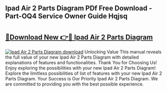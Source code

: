 ## Ipad Air 2 Parts Diagram PDf Free Download - Part-OQ4 Service Owner Guide Hqjsq

# <h2><a href="http://dfrmgnq.blite.top/?on=Ipad+Air+2+Parts+Diagram">🔗Download New 👉🔴 Ipad Air 2 Parts Diagram</a></h2>

[![Ipad Air 2 Parts Diagram download](https://i.imgur.com/lujVjoI.png)](http://dfrmgnq.blite.top/?on=Ipad+Air+2+Parts+Diagram)
Unlocking Value This manual reveals the full value of your new Ipad Air 2 Parts Diagram with detailed explanations of features and functionalities. Thank You for Choosing Us! Enjoy exploring the possibilities with your new Ipad Air 2 Parts Diagram! Explore the limitless possibilities of list of features with your new Ipad Air 2 Parts Diagram. Your Success is Our Priority Ipad Air 2 Parts Diagram. We are committed to providing you with the best possible experience.
